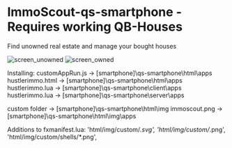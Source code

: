 # ImmoScout-qs-smartphone - Requires working QB-Houses

Find unowned real estate and manage your bought houses


![screen_unowned](https://user-images.githubusercontent.com/28263145/205501994-8f5e4f26-21d7-43b8-9c5d-e196b8154c23.png)
![screen_owned](https://user-images.githubusercontent.com/28263145/205501995-c905c14e-2c72-4e7e-82f3-8b1f85e3a957.png)

Installing:
customAppRun.js   ->  [smartphone]\qs-smartphone\html\apps<br>
hustlerimmo.html  ->  [smartphone]\qs-smartphone\html\apps
hustlerimmo.lua   ->  [smartphone]\qs-smartphone\client\apps
hustlerimmo.lua   ->  [smartphone]\qs-smartphone\server\apps

custom folder     ->  [smartphone]\qs-smartphone\html\img
immoscout.png     ->  [smartphone]\qs-smartphone\html\img\apps

Additions to fxmanifest.lua:
    'html/img/custom/*.svg',
    'html/img/custom/*.png',
    'html/img/custom/shells/*.png',

